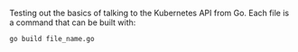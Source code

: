 Testing out the basics of talking to the Kubernetes API from Go.  Each file is a command that can be built with:

```sh
go build file_name.go
```
